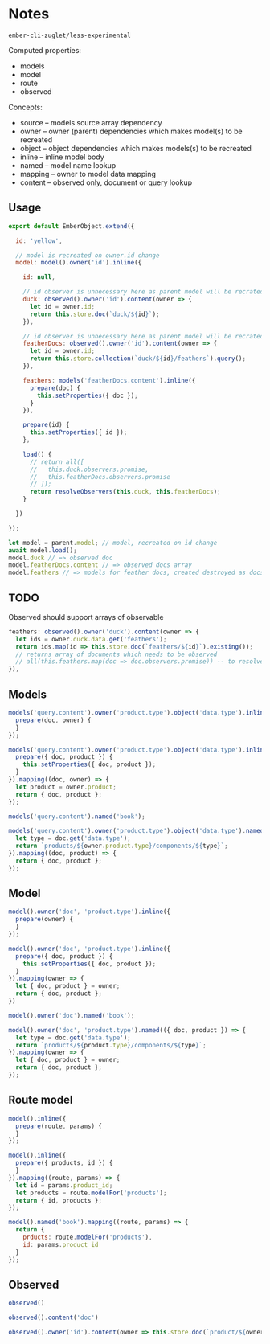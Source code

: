 # Notes

`ember-cli-zuglet/less-experimental`

Computed properties:

* models
* model
* route
* observed

Concepts:

* source – models source array dependency
* owner – owner (parent) dependencies which makes model(s) to be recreated
* object – object dependencies which makes models(s) to be recreated
* inline – inline model body
* named – model name lookup
* mapping – owner to model data mapping
* content – observed only, document or query lookup

## Usage

``` javascript
export default EmberObject.extend({

  id: 'yellow',

  // model is recreated on owner.id change
  model: model().owner('id').inline({

    id: null,

    // id observer is unnecessary here as parent model will be recrated
    duck: observed().owner('id').content(owner => {
      let id = owner.id;
      return this.store.doc(`duck/${id}`);
    }),

    // id observer is unnecessary here as parent model will be recrated
    featherDocs: observed().owner('id').content(owner => {
      let id = owner.id;
      return this.store.collection(`duck/${id}/feathers`).query();
    }),

    feathers: models('featherDocs.content').inline({
      prepare(doc) {
        this.setProperties({ doc });
      }
    }),

    prepare(id) {
      this.setProperties({ id });
    },

    load() {
      // return all([
      //   this.duck.observers.promise,
      //   this.featherDocs.observers.promise
      // ]);
      return resolveObservers(this.duck, this.featherDocs);
    }

  })

});
```

``` javascript
let model = parent.model; // model, recreated on id change
await model.load();
model.duck // => observed doc
model.featherDocs.content // => observed docs array
model.feathers // => models for feather docs, created destroyed as docs change
```

## TODO

Observed should support arrays of observable

``` javascript
feathers: observed().owner('duck').content(owner => {
  let ids = owner.duck.data.get('feathers');
  return ids.map(id => this.store.doc(`feathers/${id}`).existing());
  // returns array of documents which needs to be observed
  // all(this.feathers.map(doc => doc.observers.promise)) -- to resolve
}),
```

## Models

``` javascript
models('query.content').owner('product.type').object('data.type').inline({
  prepare(doc, owner) {
  }
});
```

``` javascript
models('query.content').owner('product.type').object('data.type').inline({
  prepare({ doc, product }) {
    this.setProperties({ doc, product });
  }
}).mapping((doc, owner) => {
  let product = owner.product;
  return { doc, product };
});
```

``` javascript
models('query.content').named('book');
```

``` javascript
models('query.content').owner('product.type').object('data.type').named((doc, owner) => {
  let type = doc.get('data.type');
  return `products/${owner.product.type}/components/${type}`;
}).mapping((doc, product) => {
  return { doc, product };
});
```

## Model

``` javascript
model().owner('doc', 'product.type').inline({
  prepare(owner) {
  }
});
```

``` javascript
model().owner('doc', 'product.type').inline({
  prepare({ doc, product }) {
    this.setProperties({ doc, product });
  }
}).mapping(owner => {
  let { doc, product } = owner;
  return { doc, product };
})
```

``` javascript
model().owner('doc').named('book');
```

``` javascript
model().owner('doc', 'product.type').named(({ doc, product }) => {
  let type = doc.get('data.type');
  return `products/${product.type}/components/${type}`;
}).mapping(owner => {
  let { doc, product } = owner;
  return { doc, product };
});
```

## Route model

``` javascript
model().inline({
  prepare(route, params) {
  }
});
```

``` javascript
model().inline({
  prepare({ products, id }) {
  }
}).mapping((route, params) => {
  let id = params.product_id;
  let products = route.modelFor('products');
  return { id, products };
});
```

``` javascript
model().named('book').mapping((route, params) => {
  return {
    prducts: route.modelFor('products'),
    id: params.product_id
  }
});
```

## Observed

``` javascript
observed()
```

``` javascript
observed().content('doc')
```

``` javascript
observed().owner('id').content(owner => this.store.doc(`product/${owner.id}`))
```
